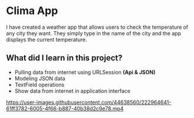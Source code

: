 # Clima App
I have created a weather app that allows users to check the temperature of any city they want. They simply type in the name of the city and the app displays the current temperature. 
## What did I learn in this project?

 - Pulling data from internet using URLSession **(Api & JSON)**
 - Modeling JSON data
 - TextField operations
 - Show data from internet in application interface



https://user-images.githubusercontent.com/44638560/222964641-61ff3782-6005-4f66-b887-40b38d2c9e78.mp4

